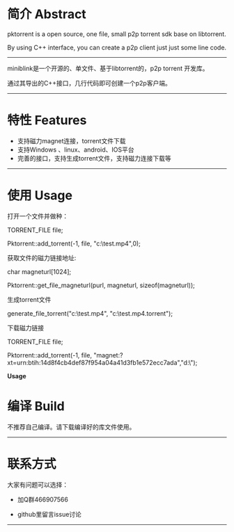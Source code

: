  

# 简介 Abstract

pktorrent is a open source, one file, small p2p torrent sdk  base on libtorrent.

By using C++ interface, you can create a p2p client just just some line code.

----

miniblink是一个开源的、单文件、基于libtorrent的，p2p torrent 开发库。

通过其导出的C++接口，几行代码即可创建一个p2p客户端。


----

# 特性 Features

- 支持磁力magnet连接，torrent文件下载
- 支持Windows 、linux、android、IOS平台
- 完善的接口，支持生成torrent文件，支持磁力连接下载等

----

# 使用 Usage

打开一个文件并做种：

TORRENT_FILE file;

Pktorrent::add_torrent(-1, file, "c:\\test.mp4",0); 

获取文件的磁力链接地址:

char magneturl[1024];

Pktorrent::get_file_magneturl(purl, magneturl, sizeof(magneturl));

生成torrent文件

generate_file_torrent("c:\\test.mp4", "c:\\test.mp4.torrent");


下载磁力链接

TORRENT_FILE file;

Pktorrent::add_torrent(-1, file, "magnet:?xt=urn:btih:14d8f4cb4def87f954a04a41d3fb1e572ecc7ada","d:\\"); 

**Usage**


# 编译 Build

不推荐自己编译。请下载编译好的库文件使用。

----

# 联系方式

大家有问题可以选择：

- 加Q群466907566


- github里留言issue讨论
 

----
